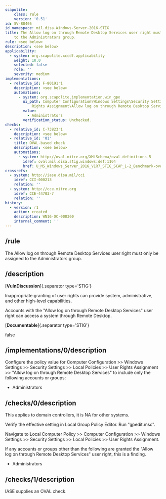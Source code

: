 ```yaml
---
scapolite:
    class: rule
    version: '0.51'
id: SV-88405
id_namespace: mil.disa.Windows-Server-2016-STIG
title: The Allow log on through Remote Desktop Services user right must only be assigned
    to the Administrators group.
rule: <see below>
description: <see below>
applicability:
  - system: org.scapolite.xccdf.applicability
    weight: 10.0
    selected: false
    role: ''
    severity: medium
implementations:
  - relative_id: F-80191r1
    description: <see below>
    automations:
      - system: org.scapolite.implementation.win_gpo
        ui_path: Computer Configuration\Windows Settings\Security Settings\Local Policies\User
            Rights Assignment\Allow log on through Remote Desktop Services
        value:
          - Administrators
        verification_status: Unchecked.
checks:
  - relative_id: C-73823r1
    description: <see below>
  - relative_id: '01'
    title: OVAL-based check
    description: <see below>
    automations:
      - system: http://oval.mitre.org/XMLSchema/oval-definitions-5
        idref: oval:mil.disa.stig.windows:def:1164
        href: U_MS_Windows_Server_2016_V1R7_STIG_SCAP_1-2_Benchmark-oval.xml
crossrefs:
  - system: http://iase.disa.mil/cci
    idref: CCI-000213
    relation: ''
  - system: http://cce.mitre.org
    idref: CCE-44703-7
    relation: ''
history:
  - version: r1
    action: created
    description: WN16-DC-000360
    internal_comment: ''
---
```



## /rule

The Allow log on through Remote Desktop Services user right must only be assigned to the Administrators group.

## /description

[**VulnDiscussion**]{.separator type='STIG'}

Inappropriate granting of user rights can provide system, administrative, and other high-level capabilities.

Accounts with the "Allow log on through Remote Desktop Services" user right can access a system through Remote Desktop.

[**Documentable**]{.separator type='STIG'}

false

## /implementations/0/description

Configure the policy value for Computer Configuration >> Windows Settings >> Security Settings >> Local Policies >> User Rights Assignment >> "Allow log on through Remote Desktop Services" to include only the following accounts or groups:

- Administrators

## /checks/0/description

This applies to domain controllers, it is NA for other systems.

Verify the effective setting in Local Group Policy Editor.
Run "gpedit.msc".

Navigate to Local Computer Policy >> Computer Configuration >> Windows Settings >> Security Settings >> Local Policies >> User Rights Assignment.

If any accounts or groups other than the following are granted the "Allow log on through Remote Desktop Services" user right, this is a finding.

- Administrators

## /checks/1/description

IASE supplies an OVAL check.
